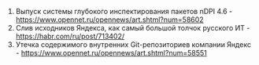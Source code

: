 1. Выпуск системы глубокого инспектирования пакетов nDPI 4.6 - https://www.opennet.ru/opennews/art.shtml?num=58602
1. Слив исходников Яндекса, как самый большой толчок русского ИТ - https://habr.com/ru/post/713402/
1. Утечка содержимого внутренних Git-репозиториев компании Яндекс - https://www.opennet.ru/opennews/art.shtml?num=58551
